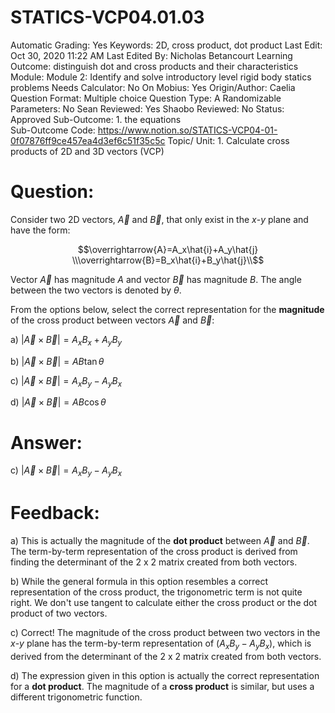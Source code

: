 # STATICS-VCP04.01.03

Automatic Grading: Yes
Keywords: 2D, cross product, dot product
Last Edit: Oct 30, 2020 11:22 AM
Last Edited By: Nicholas Betancourt
Learning Outcome: distinguish dot and cross products and their characteristics
Module: Module 2: Identify and solve introductory level rigid body statics problems
Needs Calculator: No
On Mobius: Yes
Origin/Author: Caelia
Question Format: Multiple choice
Question Type: A
Randomizable Parameters: No
Sean Reviewed: Yes
Shaobo Reviewed: No
Status: Approved
Sub-Outcome: 1. the equations                                                                      
Sub-Outcome Code: https://www.notion.so/STATICS-VCP04-01-0f07876ff9ce457ea4d3ef6c51f35c5c
Topic/ Unit: 1. Calculate cross products of 2D and 3D vectors (VCP)

# Question:

Consider two 2D vectors, $\overrightarrow{A}$ and $\overrightarrow{B}$, that only exist in the $x$-$y$ plane and have the form:

$$\overrightarrow{A}=A_x\hat{i}+A_y\hat{j}
\\\overrightarrow{B}=B_x\hat{i}+B_y\hat{j}\\$$

Vector $\overrightarrow{A}$ has magnitude $A$ and vector $\overrightarrow{B}$ has magnitude $B$. The angle between the two vectors is denoted by $\theta$. 

From the options below, select the correct representation for the **magnitude** of the cross product between vectors $\overrightarrow{A}$ and $\overrightarrow{B}$:

a) $|\overrightarrow{A}\times\overrightarrow{B}|=A_xB_x+A_yB_y$

b) $|\overrightarrow{A}\times\overrightarrow{B}|=AB\tan\theta$

c) $|\overrightarrow{A}\times\overrightarrow{B}|=A_xB_y-A_yB_x$

d) $|\overrightarrow{A}\times\overrightarrow{B}|=AB\cos\theta$

# Answer:

c) $|\overrightarrow{A}\times\overrightarrow{B}|=A_xB_y-A_yB_x$

# Feedback:

a) This is actually the magnitude of the **dot product** between $\overrightarrow{A}$ and $\overrightarrow{B}$. The term-by-term representation of the cross product is derived from finding the determinant of the 2 x 2 matrix created from both vectors. 

b) While the general formula in this option resembles a correct representation of the cross product, the trigonometric term is not quite right. We don't use tangent to calculate either the cross product or the dot product of two vectors.

c) Correct! The magnitude of the cross product between two vectors in the $x$-$y$ plane has the term-by-term representation of $(A_xB_y-A_yB_x)$,  which is derived from the determinant of the 2 x 2 matrix created from both vectors. 

d) The expression given in this option is actually the correct representation for a **dot product**. The magnitude of a **cross product** is similar, but uses a different trigonometric function.